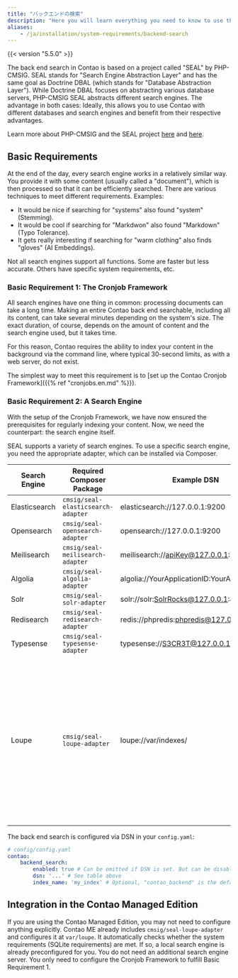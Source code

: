 ```yaml
---
title: "バックエンドの検索"
description: "Here you will learn everything you need to know to use the Contao backend search."
aliases:
    - /ja/installation/system-requirements/backend-search
---
```


{{< version "5.5.0" >}}

The back end search in Contao is based on a project called "SEAL" by PHP-CMSIG. SEAL stands for "Search Engine Abstraction Layer" and has the same goal as Doctrine DBAL (which stands for "Database Abstraction Layer"). While Doctrine DBAL focuses on abstracting various database servers, PHP-CMSIG SEAL abstracts different search engines. The advantage in both cases: Ideally, this allows you to use Contao with different databases and search engines and benefit from their respective advantages.

Learn more about PHP-CMSIG and the SEAL project [here][PHP-CMSIG] and [here][SEAL].

## Basic Requirements

At the end of the day, every search engine works in a relatively similar way. You provide it with some content (usually 
called a "document"), which is then processed so that it can be efficiently searched. There are various techniques to meet different requirements. Examples:

* It would be nice if searching for "systems" also found "system" (Stemming).
* It would be cool if searching for "Markdwon" also found "Markdown" (Typo Tolerance).
* It gets really interesting if searching for "warm clothing" also finds "gloves" (AI Embeddings).

Not all search engines support all functions. Some are faster but less accurate. Others have specific system requirements, etc.

### Basic Requirement 1: The Cronjob Framework

All search engines have one thing in common: processing documents can take a long time. Making an entire Contao back end searchable, including all its content, can take several minutes depending on the system's size. The exact duration, of course, depends on the amount of content and the search engine used, but it takes time.

For this reason, Contao requires the ability to index your content in the background via the command line, where typical 30-second limits, as with a web server, do not exist.

The simplest way to meet this requirement is to [set up the Contao Cronjob Framework]({{% ref "cronjobs.en.md" %}}).

### Basic Requirement 2: A Search Engine

With the setup of the Cronjob Framework, we have now ensured the prerequisites for regularly indexing your content. Now, we need the counterpart: the search engine itself.

SEAL supports a variety of search engines. To use a specific search engine, you need the appropriate adapter, which can be installed via Composer.

| Search Engine  | Required Composer Package    | Example DSN                                | Notes                                                                                                                                                                                                                     |
|---------------|----------------------------------|---------------------------------------------|---------------------------------------------------------------------------------------------------------------------------------------------------------------------------------------------------------------------------|
| Elasticsearch | `cmsig/seal-elasticsearch-adapter` | elasticsearch://127.0.0.1:9200              |                                                                                                                                                                                                                           |
| Opensearch    | `cmsig/seal-opensearch-adapter`    | opensearch://127.0.0.1:9200                 |                                                                                                                                                                                                                           |
| Meilisearch   | `cmsig/seal-meilisearch-adapter`   | meilisearch://apiKey@127.0.0.1:7700         |                                                                                                                                                                                                                           |
| Algolia       | `cmsig/seal-algolia-adapter`       | algolia://YourApplicationID:YourAdminAPIKey |                                                                                                                                                                                                                           |
| Solr          | `cmsig/seal-solr-adapter`          | solr://solr:SolrRocks@127.0.0.1:8983        |                                                                                                                                                                                                                           |
| Redisearch    | `cmsig/seal-redisearch-adapter`    | redis://phpredis:phpredis@127.0.0.1:6379    |                                                                                                                                                                                                                           |
| Typesense     | `cmsig/seal-typesense-adapter`     | typesense://S3CR3T@127.0.0.1:8108           |                                                                                                                                                                                                                           |
| Loupe         | `cmsig/seal-loupe-adapter`         | loupe://var/indexes/                        | Loupe runs on your local filesystem and only requires PHP and an SQLite database. The minimal requirement is that either `sqlite3` or `pdo_sqlite` is available in your PHP setup. |

The back end search is configured via DSN in your `config.yaml`:

```yaml
# config/config.yaml
contao:
    backend_search:
        enabled: true # Can be omitted if DSN is set. But can be disabled with "false".
        dsn: '...' # See table above
        index_name: 'my_index' # Optional, "contao_backend" is the default
```

## Integration in the Contao Managed Edition

If you are using the Contao Managed Edition, you may not need to configure anything explicitly. Contao ME already includes `cmsig/seal-loupe-adapter` and configures it at `var/loupe`. It automatically checks whether the system requirements (SQLite requirements) are met. If so, a local search engine is already preconfigured for you. You do not need an additional search engine server. You only need to configure the Cronjob Framework to fulfill Basic Requirement 1.

[PHP-CMSIG]: https://github.com/PHP-CMSIG
[SEAL]: https://github.com/php-cmsig/search
